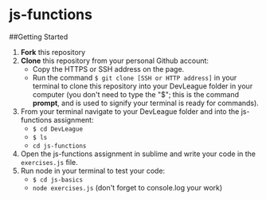 # js-functions

##Getting Started
1. **Fork** this repository
2. **Clone** this repository from your personal Github account:
    - Copy the HTTPS or SSH address on the page.
    - Run the command `$ git clone [SSH or HTTP address]` in your terminal to clone this repository into your DevLeague folder 
      in  your computer (you don't need to type the "$"; this is the command __prompt__, and is used to signify your terminal is ready for commands).
3. From your terminal navigate to your DevLeague folder and into the js-functions assignment:
    - `$ cd DevLeague`
    - `$ ls` 
    - `cd js-functions`
4. Open the js-functions assignment in sublime and write your code in the `exercises.js` file.
5. Run node in your terminal to test your code:
   - `$ cd js-basics`
   - `node exercises.js` (don't forget to console.log your work)
   

    
